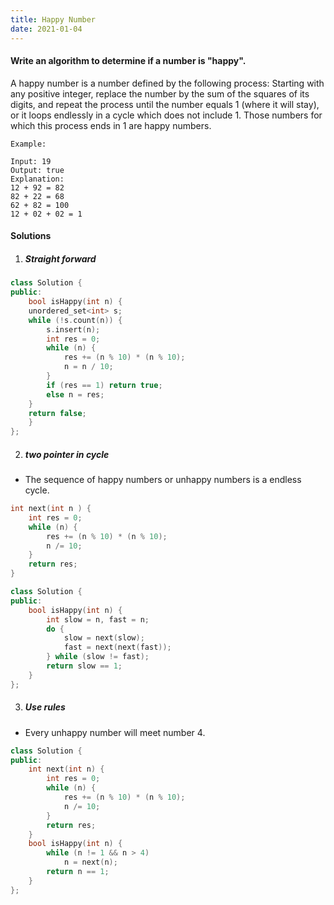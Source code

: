 ```yaml
---
title: Happy Number
date: 2021-01-04
---
```

#### Write an algorithm to determine if a number is "happy".

A happy number is a number defined by the following process: Starting with any positive integer, replace the number by the sum of the squares of its digits, and repeat the process until the number equals 1 (where it will stay), or it loops endlessly in a cycle which does not include 1. Those numbers for which this process ends in 1 are happy numbers.

```
Example: 

Input: 19
Output: true
Explanation: 
12 + 92 = 82
82 + 22 = 68
62 + 82 = 100
12 + 02 + 02 = 1
```

#### Solutions

1. ##### Straight forward

```cpp
class Solution {
public:
    bool isHappy(int n) {
    unordered_set<int> s;
    while (!s.count(n)) {
        s.insert(n);
        int res = 0;
        while (n) {
            res += (n % 10) * (n % 10);
            n = n / 10;
        }
        if (res == 1) return true;
        else n = res;
    }
    return false;
    }
};
```

2. ##### two pointer in cycle

- The sequence of happy numbers or unhappy numbers is a endless cycle.

```cpp
int next(int n ) {
    int res = 0;
    while (n) {
        res += (n % 10) * (n % 10);
        n /= 10;
    }
    return res;
}

class Solution {
public:
    bool isHappy(int n) {
        int slow = n, fast = n;
        do {
            slow = next(slow);
            fast = next(next(fast));
        } while (slow != fast);
        return slow == 1;
    }
};
```

3. ##### Use rules

- Every unhappy number will meet number 4.


```cpp
class Solution {
public:
    int next(int n) {
        int res = 0;
        while (n) {
            res += (n % 10) * (n % 10);
            n /= 10;
        }
        return res;
    }
    bool isHappy(int n) {
        while (n != 1 && n > 4)
            n = next(n);
        return n == 1;
    }
};
```